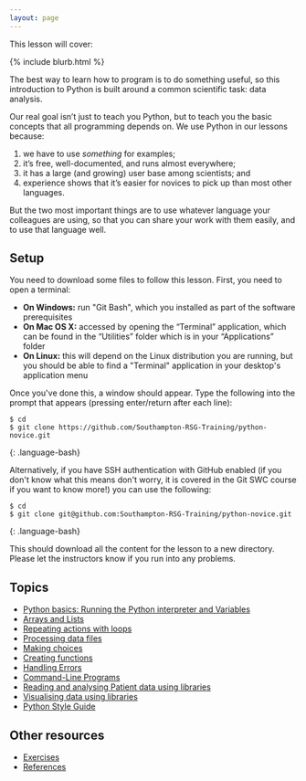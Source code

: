 ```yaml
---
layout: page
---
```


<p>This lesson will cover:</p>
{% include blurb.html %}


The best way to learn how to program is to do something useful, so this introduction to Python is built around a common scientific task: data analysis.

Our real goal isn’t just to teach you Python, but to teach you the basic concepts that all programming depends on. We use Python in our lessons because:

1. we have to use *something* for examples;
2. it’s free, well-documented, and runs almost everywhere;
3. it has a large (and growing) user base among scientists; and
4. experience shows that it’s easier for novices to pick up than most other languages.

But the two most important things are to use whatever language your colleagues are using, so that you can share your work with them easily, and to use that language well.

## Setup

You need to download some files to follow this lesson. First, you need to open a terminal:

- **On Windows:** run "Git Bash", which you installed as part of the software prerequisites
- **On Mac OS X:** accessed by opening the “Terminal” application, which can be found in the “Utilities” folder which is in your “Applications” folder
- **On Linux:** this will depend on the Linux distribution you are running, but you should be able to find a "Terminal" application in your desktop's application menu

Once you've done this, a window should appear. Type the following into the prompt that appears (pressing enter/return after each line):

~~~
$ cd
$ git clone https://github.com/Southampton-RSG-Training/python-novice.git
~~~
{: .language-bash}

Alternatively, if you have SSH authentication with GitHub enabled (if you don't know what this means don't worry, it is
covered in the Git SWC course if you want to know more!) you can use the following:

~~~
$ cd
$ git clone git@github.com:Southampton-RSG-Training/python-novice.git
~~~
{: .language-bash}

This should download all the content for the lesson to a new directory.
Please let the instructors know if you run into any problems.

## Topics

*  [Python basics: Running the Python interpreter and Variables](https://southampton-rsg.github.io/swc-python-novice-websci/01-basic/index.html)
*  [Arrays and Lists](https://southampton-rsg.github.io/swc-python-novice-websci/02-lists/index.html)
*  [Repeating actions with loops](https://southampton-rsg.github.io/swc-python-novice-websci/03-loops/index.html)
*  [Processing data files](https://southampton-rsg.github.io/swc-python-novice-websci/04-files/index.html)
*  [Making choices](https://southampton-rsg.github.io/swc-python-novice-websci/05-cond/index.html)
*  [Creating functions](https://southampton-rsg.github.io/swc-python-novice-websci/06-functions/index.html)
*  [Handling Errors](https://southampton-rsg.github.io/swc-python-novice-websci/07-errors/index.html)
*  [Command-Line Programs](https://southampton-rsg.github.io/swc-python-novice-websci/08-cmdline/index.html)
*  [Reading and analysing Patient data using libraries](https://southampton-rsg.github.io/swc-python-novice-websci/09-numpy/index.html)
*  [Visualising data using libraries](https://southampton-rsg.github.io/swc-python-novice-websci/10-matplotlib/index.html)
*  [Python Style Guide](https://southampton-rsg.github.io/swc-python-novice-websci/11-Python-style-guide/index.html)

## Other resources
*  [Exercises](https://southampton-rsg.github.io/swc-python-novice-websci/Challenges/index.html)
*  [References](https://southampton-rsg.github.io/swc-python-novice-websci/reference/index.html)
